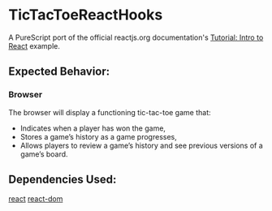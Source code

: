 # TicTacToeReactHooks

A PureScript port of the official reactjs.org documentation's [Tutorial: Intro to React](https://reactjs.org/tutorial/tutorial.html) example.

## Expected Behavior:

### Browser

The browser will display a functioning tic-tac-toe game that:
- Indicates when a player has won the game,
- Stores a game’s history as a game progresses,
- Allows players to review a game’s history and see previous versions of a game’s board.

## Dependencies Used:

[react](https://www.npmjs.com/package/react)
[react-dom](https://www.npmjs.com/package/react-dom)
